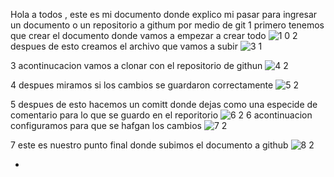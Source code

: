 Hola a todos , este es mi documento donde explico mi pasar para ingresar un documento o un repositorio a githum por medio de git 
1 primero tenemos que crear el documento donde vamos a empezar a crear todo 
![1 0](https://github.com/jhanArbusta/git-y-githun-arbusta-/assets/159031806/2e7ec9ab-e891-4abb-bfd8-a02a554bc069)
2 despues de esto creamos el archivo que vamos a subir 
![3 1](https://github.com/jhanArbusta/git-y-githun-arbusta-/assets/159031806/2b123b8e-0622-4b80-ad7d-60bb281fb3d2)

3 acontinucacion vamos a clonar con el repositorio de githun
 ![4 2](https://github.com/jhanArbusta/git-y-githun-arbusta-/assets/159031806/74f1306c-b634-4315-8a60-343d44546583)

4 despues miramos si los cambios se guardaron correctamente
![5 2](https://github.com/jhanArbusta/git-y-githun-arbusta-/assets/159031806/5f7abf53-6859-417f-af02-0078331c9327)

5 despues de esto hacemos un comitt donde dejas como una especide de comentario para lo que se guardo en el reporitorio
 ![6 2](https://github.com/jhanArbusta/git-y-githun-arbusta-/assets/159031806/cd40cc4c-5d48-44ea-af5e-3eafa22e4470)
6 acontinuacion configuramos para que se hafgan los cambios
 ![7 2](https://github.com/jhanArbusta/git-y-githun-arbusta-/assets/159031806/d0a9c02f-88d7-4892-93e6-ad5bd2a23810)

7 este es nuestro punto final donde subimos el documento a github
 ![8 2](https://github.com/jhanArbusta/git-y-githun-arbusta-/assets/159031806/36f82844-826c-4a1a-b143-6e63688d4e95)



- 


  


  

  


